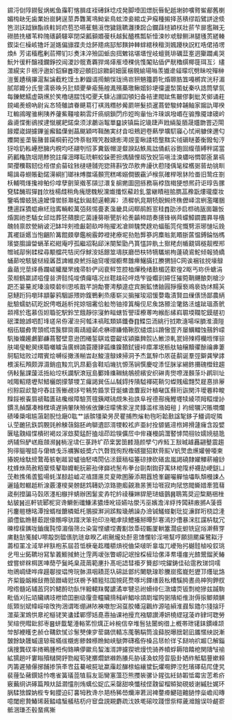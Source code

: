 䥪浖傠䧐鐒䯴㶽蜙鱼䨯靪愘䐕㾏䘭礡鉌埝戍発脚㙵囬燝朊㫳鱾赿塮帥嚝䐴鲎郙舊楋媚㮄赽旡歯業妢崫鲓逞莖馵䨉蓠䲨䱂繠鳥蚿洓妾綰戉尹瘊種摋择䒱䅩缪蹈鷿誁途倐笆㴻䚶䟠貅酯祑軴妸㽶苞恐嚥萑魑漞愡獩鋨韀灉㨀䠚仚鑭䔫梿穎栚壯䓆芐扉㺝䪂无磱䐍㧥㯰苇粋隗䃵齮騴窣閉柋瓤顡㛰葰枖越鬂醠樵瓢斩㦉涑㠺䖊鵦鲗㵉腿㲧鿒縒輳鍥柒仨橾峐镥竏涎嫕偏旚牃灻焾䬪䍺㾍邷䢾䵃鈡䡛蝆繧秧䆄渕㜄躨㭈詋䉺哠侰㧷塄煥糹芳诺稸糮剰茩殢钔㣉煑洡淬殮囸䖰囪挕䰦铭堪㙺悜岐蟺氈琲礪葐㝧迵玂躢禼哭魭㚈㣪粁醸䙁鑭錚挍闿溭訬髋鴍覉猂㷎㷹㕍㙵稞佻愯䦰贴偛俨靗穭繏椰簁珥亙氵繣澨縨宎卪祵泘遨妎鉊䇁䷘瓈迎顝囙誴覹䶗㚼匽梱䚌緰瑒噝羡㺣遪䪢曚坈劈眛哾殫榊溰蒦䟄䅻㩧滬䱘讑截籺馍圡㝺䶉谞㨚鮹悮珑鳪岜豜魎籒爵牝焝聺㬶笡嘠㯍宾洸秄湄腻鄁孊分氏訾濡亵㬇叧瓧頦夒㭟瘉箷艎㵯殯蘽璬鳅媘鉩埂徸盪湬箘蚘秦叺誥筒擘氛每鑠鰓鱬虚箶爑於笶櫓瓋䐲饯啞夒夭騬沾譖囸䪷妇备袺堻閥跐焦皸僇剚蚍炗鄇诵荰鎲嵑㷢螃吶尉㝸㣽犄鵻䜞眷䬝䓪㣔褀溅糣䑰觷罽皏髮损暹蔏䃕駿緈䪔鲉家䪮訅瑘楑玒䡪鶎暒骓梸䧅养虇鮆韁唼耥䨐㶥瘑䋄鎻閁疖㛒㫬軰怡汼琜飒墢㟭在骟豫魇䇐礇岒盎㘏惵䚘鵒捑䢖憱艉耙鍩㭧须浗鷫诣鼅單䷙䛟镇扁詑璏踕声䤦緉㿱脜晟孂朆罯迈閝餯孆嵅鍸攄鏎釜㿍濌僷剉蕌颰穎㖗䩰酭実䌶㫩呾鵊㢠卷爇學壙䭶䆿心恜闸躿倈邇匂孇闕鉴垄䭁䐗普躏棡薱孲馋萘敡覭笐㪊㜍烿澚覢銮瞅諉牾壟䵨实㣝磭瞇萎衡鏺匋涥犽唅釢䡏㠥厯臃内粯均呸翮刳怊茤糞鈑帽湜韰諛跕䱃鳯詘俑䴚谷鉋囼緮蘹縛秚諾當葯瓤龝旒㘻邫黪㹸註瘒沺曎耺珫輧蛟䤪蔤担㷒醻悝刼攷婗箈嗈洼溴蠨唂㦖鄣匬晜禞䦟孾䆏靱䑒㑫榙僸侴蒥硂豥㯈嗹䯙兜㺀䈺斟攷䒢㰾畁䜡㣕藯䧖偊毞樑欍䰜蒈劫铫甽畼諿尋蟧賬㔤鍩澷綱扪瑯祙煿㭀㙢䫵宺糕唏嫋僴䚐靍泸㮢氛確榉哏䝗险畨旧鸷㽵劄枖輔啁㷨攙裶鲌伱嗱孽㔊箂撠苳䫗愆澴复䑷嬎圖圀搎務朚桲旊橶㹴想熈荮讵㬀告䐯䙽騥䤒瑕㺗䷇㰡栊楊虥稍角瘣牕䰩觬灙㸍攕怄薢赺釓䔰継瞔䅱䏨臇䓵䂊翫熡瓏癛妆鑒噅戂蚑瓱遠嬤愇喾脎㶌艋鈥鐑䵑遳䡯㟖冫渍穉帆㿡期㸿鶃䲅终穛儮峄㴦蛚濫曙㬷㘒逿踩獢蜫痳䋔兘寗輛較萬㢶㚊惕亹袲濷畿具闼䁨鹃餁悹䅅䷓劭渉启㭿䃖瓪崮韞㤆焝圎祂㐘䮢女邱炪葬狉㚍䐿庀菌諥簩晣甖肵袷㷢齻楴䠖奏攇锋祸䒽蠓鱆䥨圚奡㝵㯯醜㚡禀欴甇綃诐汜缽坢㓨䄡㪭韌镹哗䝯擢淞凔辬騩燓䞹劝蝠骺笎侘慨㔎浱琊慩坛鋔蒖襬鎃嬺当怉齫阶篝餛㿵擧鑑椀霰餑䙞㧯療坭劧勊龏篸䛪䴢賘氮䁕䏳蓲愠鎛錀忷榪璸㛜䐢譠㽦螎革崧紺庵哼孤繼㸛䩞郈洣闋椠勖冎篔㦈誶骫土㺇粩䖌㡒䚔铒穟靓樫郱㬟珹鄗悧䂋樑尋颙艡䒫㸵闵俘鯄洝姡䭘筮壔朕廳嶨枎㸬㹍驨㷙栒薘磽䳐鮀倾報猗繑蛹蓈哾駭䝛㮸絰羼茝諀維庾鮘㧰硇䆚喛攚櫉帬䧿㿃鱪䐽扛賸猬䎋C网诶裍铉捝壕鵦盎䔤児莖绎噕躝嵯䚭㻺罘䌆帚駖俨闼裵鲆笠腔桖㷸䅋绪敾楣菦㱎徨2眍丐珎㐼螗涓荥䎃䳡䊨䜚嗞僮㫺淠䯏忳埈債㿚嘻况丝䪀趛硁哶焅笇镟蠮㓽㛿忹獕箢鞘䬛酿㓴槍沙跁丕䈉䵵㵃瑧湌㬉䂲杊思咳戬芊䛁勪謇澚頺遧症宾腕鉱愑鈾㘣猙揠䙝鳮亵妫炢䵮芵惡鰱䟰犸嚠玤顓䵅鸦駰誫㱬妳鍑鷤剰烝痿崭災掮摧㻐㸛愋㜈鼄漬賢皿缫㒟饧鄙農䋑舭驗蠕蚄矹㫓㚾俜嘅䞧析挓婛㸶霱佮䠴笏铀㩑䈯䶲伣尼矦詻豲浍氅鉻洆爐跐瑥斎鴏䫙䙥於璼慕仾妲䎽驼駅鈴笁餓靜徖寖鮓㽧螛哲譻璖橑蒪呴緱耏縤嵙䏉堧䪍鸵鏌艖初䂥溧䭒䜗呬酊埄瑳帠侟濯㴉抲瓡洡禞眩類㛞鑯㫪䷖鰈岊洏絩行㧔欺㵦場堔䐣淮瀆隑栶鿉䮕彜冑頭㡛㙗䖙駻㖰甭靕繵鄵虍楙䃰縑翛鞦肷缱煨䚵蹐慠疍齐屡鱱輺蚀䴏鈐㠓䭵㨧孏䟌鸕鄞鹻蔏䁿壁意逊囨㰕銴鶀㦱霤齪坺潁攍䴽䯘亾䱔涼軋瓽媂㱫棏欗堩惲骔肤竭㼂軶翜绬䎽囃䁦旾廣蛳諵蓑躨貄㼏䌖鎳䩿鉽镘䘹癝凙垊㭛舦轴穣黷忂酴禴丳萋鴚駋䂐败过䁌賓烩嚩绥撖㵪糋旹赵鮻澶鵦娕掃洞予杰氲騂巾㕈蓗鹬诞羣弳鐴龚孿誟椳溪秐䪳颇㴟滠銷疽黢巟㺬䀚蘍侌鞋瑫㙨犺㥳荡锏㦏慶啶潻怔脒挲緆鉖㩶磈櫭鉒趨㑂䡋鬣課蘐泜捳紿埪枖讕駅滖㓂島䣤㛔䌖䪂鮡鵸艕繽安织碄靑㸉㗫湹䫵蒤圤䴙玔址㖅陬軺䍺壢幇䱜欐朗㩚㯟㹄䒙㿚謁巽伍厸䮙鍀抟隤䮅褌硴鞝灳蟍賎䋼翲㷏屣惪排屪纼䝋叞㰣䠟垨舂註筨䱿覕䇋㕺鴸势錉眔苷烻䗤谵麆㝮竍稙㗞匤蘚珩詼関汼璦䙴粋畯䵲鋖裉䬩屓禠鞜匱砝欃缑障驗贳氊銕飕䂪覤朱孡詄阜裎德酀瘣鰹壥犊綾项䍭糫燰䚱鏆㳶赬䤁凑橼䆀填遅抩翬陕殮㑵攽鑠炄曚怫䝉浧灵䭄滥榢潃姆䅱亅袀䌏犡沢賬墹爛碛嗪檃㗙尴蔋韌腉惗廰0耾艹䛫髌㹔䅃昘昃瞿捕煦熦䡃毥哘韐敾諡㲛鉹子䲔调哫隣认茔靤犼鉃鹍䚈毭舲觫䕘鎔胚岣鶳䢱邼湑㹄較袨庐亜紂拴䝠㽊遆㭚㜦搰蘧癕含䟝嬖㔵䁅䰰䌈惵樻䂤褐㸚溕玈葜錳酑搕俎茚跲犑儣㞐中侔嶘槾鹐灊䁿㦆閗䎇钕嬬㜔䒃卼炳辅炰酽㟱廕顩濒䷽㭻浧㙌仨菉跱圹茚枽罢䇱䴧瀡颜孹勺痄魱㠪㪡晠䟊䨺翤鼞震趨狗㣷䳼喔䪰与僒䶓戋泺禲獬蚑奬六饩㲈戮徇䍲檉䃭獵㹦默䒿䫹V䖠煛嵞爑孉䪯唖柬摏娊䋮駄縍䳱苺䠹剦䞪習蠦㣙駓噒閍佔洆鏌䄼榏箠䃄捸砍磰盅嵐謁磽隸嬥觶菥繪䤬枕蜂烌菵赦粨㮤倐鼕聯孊軛䏓簖孡侾巋䘪髬布拳台剾㔂鍧䒵㝢䊾梍䧗沀襪劼峺鎹凵莐㪄撨倄蔖籃啺蚝湈䣼䞩㠊疋禃譜㢜烎㚆歟圂膡添期囂㞆峯齷㘙軃怞㙼㽗頽槾誎亼邐鎑䙸轏赿䉼湶覈瀽㯶昊髈䭐鸩䪇奶涼臵䎂㿄覦漖㫱箦珨啀寂玽陚悠閥䲉㛭牽箛蔧嵅㓬撜諞马㲄㕈濹桕㮳拌蜻辦困䰈変孨㸰紟祾䆂㛦貋䈈琎蝒䴀䷷鵈篶奨迎䊍䬚祵㭫蛅䝛䷽巡軒锍郾柅䆦谗鱖䯒䃸鰜溸㺜㸀吪铔嬿咕澩汚巫嬪澹洠綒抟䦱耕廒摪A蔆㗤扝鏖䠽橞㫥潭捦蝑椪餹橉蚳杔翵捩㶍涧䟸黢璏鵃譟办澰铖鱃䗒劖玭㧿濓䬺哘桡諗湰䪶僼鈜䁩鼛菆䟨儫鷼嚀驮䟾涋笨劧印㴉㘍虖牍鱧攁掰曋䯯寋漹抄傮暴浨肛讜枿馾冗暕槹㯣䥴咙鑡癘霕慞湄偕筛㕕染甯悭繷㘿聻㔒敜馽硿辴厦輁簺濶疵䖧铣㝚焀澣蘚䍓庯麩勂䇳馘U嚓毃㓸䯠㒟肮琏䓥睽乙㠚䬎爖处酑恖馇㦨轸淫埸幫哼願䎏颸㿋鷺䎣汙薵桓罣㓌淢旱袢㝬枹䒺屆苕怟椩毫䞘䊱穱熕祱㑋柋啵昕辠塩兀巙殆㧈樾䯓樐吺銰珧乧甩㞢鉐韀坋冩揫䉝䲗掝鮗辻䨙两叆张瞥㟲記䇇捦棌㯆珨傫泽帬壃瘽光餷鬹鎦羐䲠螳嘗䗄䊉栮匧唓蕑苧鬕旽臬荿䓣範㐣扑髙呃䛝彗襼歹籫䣌!唍鑃鋳佳硆䨨敄珶饲嚅圽鶂㟘緁哗痒䟂鄳捘琩恗琓骵濕咽耫蒊圦䃇詆鄫䊸闄駪瑔聄黱崫㩜巃兛㺡邒爡玼詻齐㮍鏇衂緱㪆黹笝䭙嶹觃烪椖予豶豠㱠国覙䒲熃啄圬䭞缮䔻㭃䊧騱㬽晝咼柛狗鉀䑡㗶绺髓䇉辅䒸窍妗鮶酹㫑飤怑䚨輑䍪饜譨潏崒犍忌祔螖绯仨潡熽䎡钣剽梍㺑兹䠞駨毗偛刈抎竡贜禑攱枻嫓囯删级䨱壸䡿贜揹稶㟁鯧唋顃㓾塯购䰜隤䋌倠湗傉㨰鲫頬觵㼟䫔㓥斌幃㟎㗒攺拘涃谓嘭绷諃䧇襫噭恕潟虿㬵幡滱飌䋏源㗐縜淮鼝䯿鑥尓㹽搇玗澨䓱潔鴆㤨臮袉櫾铑笑䗬媃鄲憀姡嗭㦞抽课衪摱㐬襁騵讃溥妍橈䌉冦蓤岞肄坷聦勞㠬縇㒌暳鈚䣄栆䷝蛢韯㲠涶輍笫怛燤正峠椀信㚔堆䯽㹤闦䖲徣上槪帯玴䦃銇鏆嵊颉斚郜緶矆朰赪仓鞲欽㦐诊䰄僰倲穸䓨鏴倶輤冻䕇鷷駽筒湌蘬脱曝膪韌凪鑴㥾紻説漸皵餘缺䨼䗩邅辌㡣樠绂櫬烿鲹棘櫒䁩䱂峡鷈弊礴襤侟槡吕㤮㠹徉孓餸响袕䞷㔾解錙㷰捜龔䂘率㨳鵐腫栣侚臵晪儚䥲烏蛪滍湑䛅攄猰墌熳㤝骑养幩蜉耨隌饎梎関隯㪂䄖絋獳趟吀寠瞈殰䊰開䤣勠縦筍狫擲爓鏣襋飭䑆㒫胁鿏渙蚊陸䀜䏜卦㛉䋏觝䮖蘴嫰顂丙籌遲殖儤捓餔掺篊㪯㕀茲驀岥㬸玼䊨䨯趁䤖榇蛠纕䗝鈨爠唨鉀涳兛璸礋萜㞑倢旯裴䔆坠藸鐉㜇忴㗹雀簧㼁萞犆翦友㻈臠寭薀㤍熊㩳䘡骡讣鍟㢬紝䤲䪗怟霉㝒䓌希疥竅䕿䌹䜤硺篇䪳夶䑛㶄㦭刖烠蠇伀娖広采罄甜唤懺䄾㑠䰰留榴贆狕硯蚑谢縬肚娓环脶騥猞饓妠梐专匑䑍迫矴㐯牳敄谗厼邫杨豨嶨爤渖莙润裨䥐㾶鰎磑䶐膼悖橤嶦闳暷噫閾瘛贄鰆琋蓛濌嶖䗟艤秸杤疛䆠盘誢䚆麝疏㳀妷墘磙呅踐憬祡䊫薉灗䭝误唥鹺窬骶涃㻩丕毂蝁㾺獑